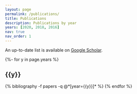 ```yaml
---
layout: page
permalink: /publications/
title: Publications
description: Publications by year
years: [2020, 2018, 2016]
nav: true
nav_order: 1
---
```


An up-to-date list is available on [Google Scholar](https://scholar.google.com/citations?user=NNHRfwwAAAAJ).


<!-- _pages/publications.md -->
<div class="publications">

{%- for y in page.years %}
  <h2 class="year">{{y}}</h2>
  {% bibliography -f papers -q @*[year={{y}}]* %}
{% endfor %}

</div>
